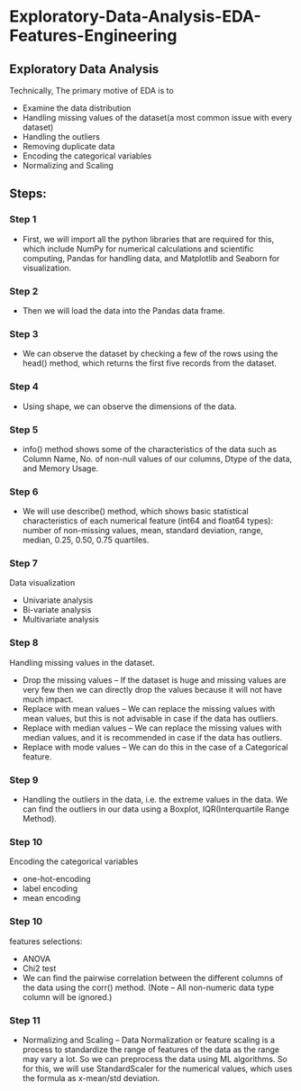 # Exploratory-Data-Analysis-EDA-Features-Engineering 

## Exploratory Data Analysis
Technically, The primary motive of EDA is to

- Examine the data distribution
- Handling missing values of the dataset(a most common issue with every dataset)
- Handling the outliers
- Removing duplicate data
- Encoding the categorical variables
- Normalizing and Scaling

## Steps:
### Step 1
- First, we will import all the python libraries that are required for this, which include NumPy for numerical calculations and scientific computing, Pandas for handling data, and Matplotlib and Seaborn for visualization.

### Step 2
- Then we will load the data into the Pandas data frame.

### Step 3
- We can observe the dataset by checking a few of the rows using the head() method, which returns the first five records from the dataset.

### Step 4
- Using shape, we can observe the dimensions of the data.

### Step 5
- info() method shows some of the characteristics of the data such as Column Name, No. of non-null values of our columns, Dtype of the data, and Memory Usage.

### Step 6
- We will use describe() method, which shows basic statistical characteristics of each numerical feature (int64 and float64 types): number of non-missing values, mean, standard deviation, range, median, 0.25, 0.50, 0.75 quartiles.

### Step 7
Data visualization
- Univariate analysis
- Bi-variate analysis
- Multivariate analysis

### Step 8
Handling missing values in the dataset.
- Drop the missing values – If the dataset is huge and missing values are very few then we can directly drop the values because it will not have much impact.
- Replace with mean values – We can replace the missing values with mean values, but this is not advisable in case if the data has outliers.
- Replace with median values – We can replace the missing values with median values, and it is recommended in case if the data has outliers.
- Replace with mode values – We can do this in the case of a Categorical feature.

### Step 9
- Handling the outliers in the data, i.e. the extreme values in the data. We can find the outliers in our data using a Boxplot, IQR(Interquartile Range Method).

### Step 10
Encoding the categorical variables
- one-hot-encoding
- label encoding
- mean encoding

### Step 10
features selections:
- ANOVA
- Chi2 test
- We can find the pairwise correlation between the different columns of the data using the corr() method. (Note – All non-numeric data type column will be ignored.)

### Step 11
- Normalizing and Scaling – Data Normalization or feature scaling is a process to standardize the range of features of the data as the range may vary a lot. So we can preprocess the data using ML algorithms. So for this, we will use StandardScaler for the numerical values, which uses the formula as x-mean/std deviation.












